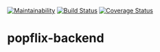 [![Maintainability](https://api.codeclimate.com/v1/badges/7ec1f7d733f2d8954ad8/maintainability)](https://codeclimate.com/github/codingpop/popflix-backend/maintainability)
[![Build Status](https://travis-ci.com/codingpop/popflix-backend.svg?branch=staging)](https://travis-ci.com/codingpop/popflix-backend)
[![Coverage Status](https://coveralls.io/repos/github/codingpop/popflix-backend/badge.svg?branch=staging)](https://coveralls.io/github/codingpop/popflix-backend?branch=staging)
# popflix-backend

